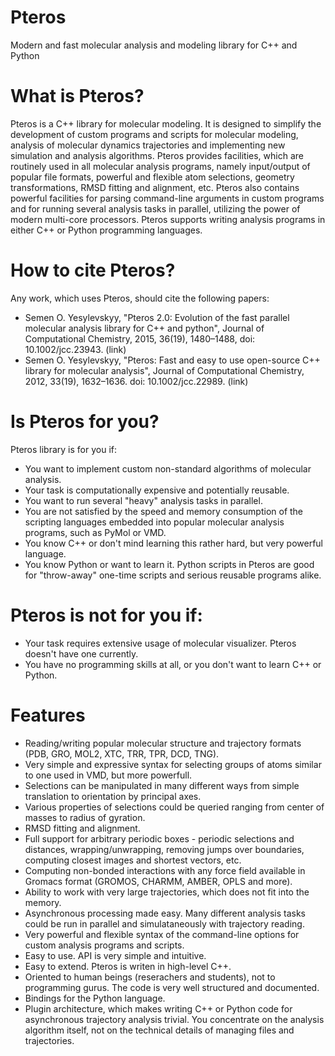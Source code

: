 # Pteros
Modern and fast molecular analysis and modeling library for C++ and Python

What is Pteros?
===============

Pteros is a C++ library for molecular modeling. It is designed to simplify the development of custom programs and scripts for molecular modeling, analysis of molecular dynamics trajectories and implementing new simulation and analysis algorithms. Pteros provides facilities, which are routinely used in all molecular analysis programs, namely input/output of popular file formats, powerful and flexible atom selections, geometry transformations, RMSD fitting and alignment, etc. Pteros also contains powerful facilities for parsing command-line arguments in custom programs and for running several analysis tasks in parallel, utilizing the power of modern multi-core processors.
Pteros supports writing analysis programs in either C++ or Python programming languages.

How to cite Pteros?
===================

Any work, which uses Pteros, should cite the following papers:

* Semen O. Yesylevskyy, "Pteros 2.0: Evolution of the fast parallel molecular analysis library for C++ and python", Journal of Computational Chemistry, 2015, 36(19), 1480–1488, doi: 10.1002/jcc.23943. (link)
* Semen O. Yesylevskyy, "Pteros: Fast and easy to use open-source C++ library for molecular analysis", Journal of Computational Chemistry, 2012, 33(19), 1632–1636. doi: 10.1002/jcc.22989. (link)

Is Pteros for you?
==================

Pteros library is for you if:

- You want to implement custom non-standard algorithms of molecular analysis.
- Your task is computationally expensive and potentially reusable.
- You want to run several "heavy" analysis tasks in parallel.
- You are not satisfied by the speed and memory consumption of the scripting languages embedded into popular molecular analysis programs, such as PyMol or VMD.
- You know C++ or don't mind learning this rather hard, but very powerful language.
- You know Python or want to learn it. Python scripts in Pteros are good for "throw-away" one-time scripts and serious reusable programs alike.

Pteros is not for you if:
=========================

- Your task requires extensive usage of molecular visualizer. Pteros doesn't have one currently.
- You have no programming skills at all, or you don't want to learn C++ or Python.

Features
========

- Reading/writing popular molecular structure and trajectory formats (PDB, GRO, MOL2, XTC, TRR, TPR, DCD, TNG).
- Very simple and expressive syntax for selecting groups of atoms similar to one used in VMD, but more powerfull.
- Selections can be manipulated in many different ways from simple translation to orientation by principal axes.
- Various properties of selections could be queried ranging from center of masses to radius of gyration.
- RMSD fitting and alignment.
- Full support for arbitrary periodic boxes - periodic selections and distances, wrapping/unwrapping, removing jumps over boundaries, computing closest images and shortest vectors, etc.
- Computing non-bonded interactions with any force field available in Gromacs format (GROMOS, CHARMM, AMBER, OPLS and more).
- Ability to work with very large trajectories, which does not fit into the memory.
- Asynchronous processing made easy. Many different analysis tasks could be run in parallel and simulataneously with trajectory reading.
- Very powerful and flexible syntax of the command-line options for custom analysis programs and scripts.
- Easy to use. API is very simple and intuitive.
- Easy to extend. Pteros is writen in high-level C++.
- Oriented to human beings (reserachers and students), not to programming gurus. The code is very well structured and documented.
- Bindings for the Python language.
- Plugin architecture, which makes writing C++ or Python code for asynchronous trajectory analysis trivial. You concentrate on the analysis algorithm itself, not on the technical details of managing files and trajectories.

